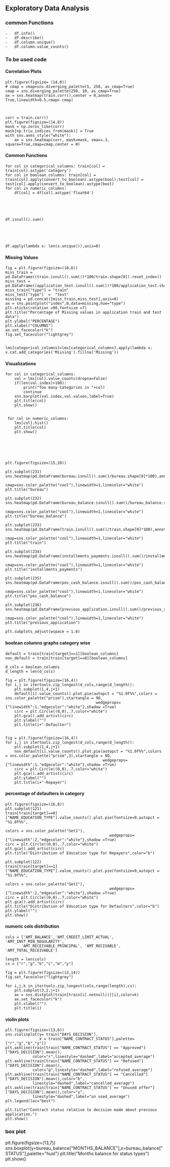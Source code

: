 ## Exploratory Data Analysis

### common Functions

	-	df.info()
	-	df.describe()
	-	df.column.unique()
	-	df.column.value_counts()

### To be used code

#### Correlation Plots


   	plt.figure(figsize= (14,8))
   	# cmap = cmap=sns.diverging_palette(5, 250, as_cmap=True)
   	cmap = sns.diverging_palette(250, 10, as_cmap=True)
	ax = sns.heatmap(train.corr(),center = 0,annot= True,linewidth=0.5,cmap= cmap)



	corr = train.corr()
	plt.figure(figsize=(14,8))
	mask = np.zeros_like(corr)
	mask[np.triu_indices_from(mask)] = True
	with sns.axes_style("white"):
	    ax = sns.heatmap(corr, mask=mask, vmax=.3, square=True,cmap=cmap,center = 0)


#### Common Functions

	for col in categorical_columns: train[col] = train[col].astype('category')
	for col in boolean_columns: train[col] = train[col].apply(convert_to_boolean).astype(bool);test[col] = test[col].apply(convert_to_boolean).astype(bool)
	for col in numeric_columns:
	    df[col] = df[col].astype('float64')





	df.isnull().sum()





	df.apply(lambda x: len(x.unique()),axis=0)


#### Missing Values


	fig = plt.figure(figsize=(18,6))
	miss_train = pd.DataFrame((train.isnull().sum())*100/train.shape[0]).reset_index()
	miss_test = pd.DataFrame((application_test.isnull().sum())*100/application_test.shape[0]).reset_index()
	miss_train["type"] = "train"
	miss_test["type"]  =  "test"
	missing = pd.concat([miss_train,miss_test],axis=0)
	ax = sns.pointplot("index",0,data=missing,hue="type")
	plt.xticks(rotation =90,fontsize =7)
	plt.title("Percentage of Missing values in application train and test data")
	plt.ylabel("PERCENTAGE")
	plt.xlabel("COLUMNS")
	ax.set_facecolor("k")
	fig.set_facecolor("lightgrey")


	lms[categorical_columns]=lms[categorical_columns].apply(lambda x: x.cat.add_categories('Missing').fillna('Missing'))


	 

#### Visualizations

	for col in categorical_columns:
	    val = lms[col].value_counts(dropna=False)
	    if(len(val.index)>100):
	        print("Too many Categories in "+col)
	        continue
	    sns.barplot(val.index,val.values,label=True)
	    plt.title(col)
	    plt.show()
	 

	 for col in numeric_columns:
	    lms[col].hist()
	    plt.title(col)
	    plt.show()
	 





	plt.figure(figsize=(15,20))

	plt.subplot(231)
	sns.heatmap(pd.DataFrame(bureau.isnull().sum()/bureau.shape[0]*100),annot=True,
	            cmap=sns.color_palette("cool"),linewidth=1,linecolor="white")
	plt.title("bureau")

	plt.subplot(232)
	sns.heatmap(pd.DataFrame(bureau_balance.isnull().sum()/bureau_balance.shape[0]*100),annot=True,
	            cmap=sns.color_palette("cool"),linewidth=1,linecolor="white")
	plt.title("bureau_balance")

	plt.subplot(233)
	sns.heatmap(pd.DataFrame(train.isnull().sum()/train.shape[0]*100),annot=True,
	            cmap=sns.color_palette("cool"),linewidth=1,linecolor="white")
	plt.title("train")

	plt.subplot(234)
	sns.heatmap(pd.DataFrame(installments_payments.isnull().sum()/installments_payments.shape[0]*100),annot=True,
	            cmap=sns.color_palette("cool"),linewidth=1,linecolor="white")
	plt.title("installments_payments")

	plt.subplot(235)
	sns.heatmap(pd.DataFrame(pos_cash_balance.isnull().sum()/pos_cash_balance.shape[0]*100),annot=True,
	            cmap=sns.color_palette("cool"),linewidth=1,linecolor="white")
	plt.title("pos_cash_balance")

	plt.subplot(236)
	sns.heatmap(pd.DataFrame(previous_application.isnull().sum()/previous_application.shape[0]*100),annot=True,
	            cmap=sns.color_palette("cool"),linewidth=1,linecolor="white")
	plt.title("previous_application")

	plt.subplots_adjust(wspace = 1.6)




#### boolean columns graphs category wise


	default = train[train[target]==1][boolean_columns]
	non_default = train[train[target]==0][boolean_columns]

	d_cols = boolean_columns
	d_length = len(d_cols)

	fig = plt.figure(figsize=(16,4))
	for i,j in itertools.zip_longest(d_cols,range(d_length)):
	    plt.subplot(1,4,j+1)
	    default[i].value_counts().plot.pie(autopct = "%1.0f%%",colors = sns.color_palette("prism"),startangle = 90,
	                                        wedgeprops={"linewidth":1,"edgecolor":"white"},shadow =True)
	    circ = plt.Circle((0,0),.7,color="white")
	    plt.gca().add_artist(circ)
	    plt.ylabel("")
	    plt.title(i+"-Defaulter")


	fig = plt.figure(figsize=(16,4))
	for i,j in itertools.zip_longest(d_cols,range(d_length)):
	    plt.subplot(1,4,j+1)
	    non_default[i].value_counts().plot.pie(autopct = "%1.0f%%",colors = sns.color_palette("prism",3),startangle = 90,
	                                           wedgeprops={"linewidth":1,"edgecolor":"white"},shadow =True)
	    circ = plt.Circle((0,0),.7,color="white")
	    plt.gca().add_artist(circ)
	    plt.ylabel("")
	    plt.title(i+"-Repayer")




#### percentage of defaulters in category


	plt.figure(figsize=(16,8))
	plt.subplot(121)
	train[train[target]==0]["NAME_EDUCATION_TYPE"].value_counts().plot.pie(fontsize=9,autopct = "%1.0f%%",
	                                                                                                 colors = sns.color_palette("Set1"),
	                                              wedgeprops={"linewidth":2,"edgecolor":"white"},shadow =True)
	circ = plt.Circle((0,0),.7,color="white")
	plt.gca().add_artist(circ)
	plt.title("Distribution of Education type for Repayers",color="b")

	plt.subplot(122)
	train[train[target]==1]["NAME_EDUCATION_TYPE"].value_counts().plot.pie(fontsize=9,autopct = "%1.0f%%",
	                                                                                                 colors = sns.color_palette("Set1"),
	                                              wedgeprops={"linewidth":2,"edgecolor":"white"},shadow =True)
	circ = plt.Circle((0,0),.7,color="white")
	plt.gca().add_artist(circ)
	plt.title("Distribution of Education type for Defaulters",color="b")
	plt.ylabel("")
	plt.show()




#### numeric cols distribution


	cols = ['AMT_BALANCE','AMT_CREDIT_LIMIT_ACTUAL', 'AMT_INST_MIN_REGULARITY',
	       'AMT_RECEIVABLE_PRINCIPAL', 'AMT_RECIVABLE', 'AMT_TOTAL_RECEIVABLE']

	length = len(cols)
	cs = ["r","g","b","c","m","y"]

	fig = plt.figure(figsize=(13,14))
	fig.set_facecolor("lightgrey")

	for i,j,k in itertools.zip_longest(cols,range(length),cs):
	    plt.subplot(3,2,j+1)
	    ax = sns.distplot(train[train[i].notnull()][i],color=k)
	    ax.set_facecolor("k")
	    plt.xlabel("")
	    plt.title(i)




#### violin plots


	plt.figure(figsize=(13,6))
	sns.violinplot(y= train["DAYS_DECISION"],
	               x = train["NAME_CONTRACT_STATUS"],palette=["r","g","b","y"])
	plt.axhline(train[train["NAME_CONTRACT_STATUS"] == "Approved"]["DAYS_DECISION"].mean(),
	            color="r",linestyle="dashed",label="accepted_average")
	plt.axhline(train[train["NAME_CONTRACT_STATUS"] == "Refused"]["DAYS_DECISION"].mean(),
	            color="g",linestyle="dashed",label="refused_average")
	plt.axhline(train[train["NAME_CONTRACT_STATUS"] == "Cancelled"]["DAYS_DECISION"].mean(),color="b",
	            linestyle="dashed",label="cancelled_average")
	plt.axhline(train[train["NAME_CONTRACT_STATUS"] == "Unused offer"]["DAYS_DECISION"].mean(),color="y",
	            linestyle="dashed",label="un used_average")
	plt.legend(loc="best")

	plt.title("Contract status relative to decision made about previous application.")
	plt.show()




### box plot


plt.figure(figsize=(13,7))
sns.boxplot(y=bureau_balance["MONTHS_BALANCE"],x=bureau_balance["STATUS"],palette="husl")
plt.title("Months balance for status types")
plt.show()


